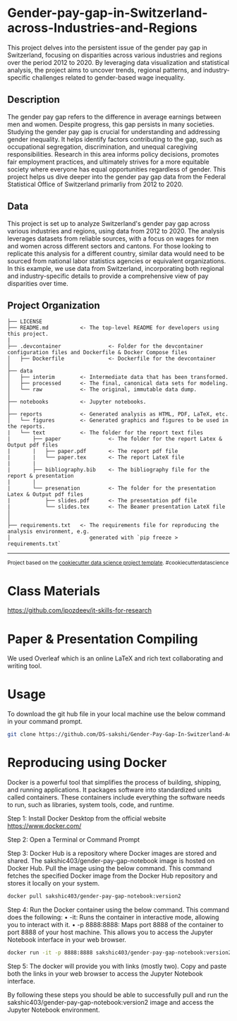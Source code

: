 # Gender-pay-gap-in-Switzerland-across-Industries-and-Regions

This project delves into the persistent issue of the gender pay gap in Switzerland, focusing on disparities across various industries and regions over the period 2012 to 2020. By leveraging data visualization and statistical analysis, the project aims to uncover trends, regional patterns, and industry-specific challenges related to gender-based wage inequality.

## Description

The gender pay gap refers to the difference in average earnings between men and women. Despite progress, this gap persists in many societies. Studying the gender pay gap is crucial for understanding and addressing gender inequality. It helps identify factors contributing to the gap, such as occupational segregation, discrimination, and unequal caregiving responsibilities. Research in this area informs policy decisions, promotes fair employment practices, and ultimately strives for a more equitable society where everyone has equal opportunities regardless of gender. This project helps us dive deeper into the gender pay gap data from the Federal Statistical Office of Switzerland primarliy from 2012 to 2020.

## Data

This project is set up to analyze Switzerland's gender pay gap across various industries and regions, using data from 2012 to 2020. The analysis leverages datasets from reliable sources, with a focus on wages for men and women across different sectors and cantons. For those looking to replicate this analysis for a different country, similar data would need to be sourced from national labor statistics agencies or equivalent organizations. In this example, we use data from Switzerland, incorporating both regional and industry-specific details to provide a comprehensive view of pay disparities over time.

Project Organization
------------

    ├── LICENSE
    ├── README.md          <- The top-level README for developers using this project.
    |
    ├── .devcontainer               <- Folder for the devcontainer configuration files and Dockerfile & Docker Compose files
    │   ├── Dockerfile              <- Dockerfile for the devcontainer
    │
    ├── data
    │   ├── interim        <- Intermediate data that has been transformed.
    │   ├── processed      <- The final, canonical data sets for modeling.
    │   └── raw            <- The original, immutable data dump.
    │
    ├── notebooks          <- Jupyter notebooks. 
    │
    ├── reports            <- Generated analysis as HTML, PDF, LaTeX, etc.
    │   └── figures        <- Generated graphics and figures to be used in the reports.
    |   └── text           <- The folder for the report text files
    |       ├── paper               <- The folder for the report Latex & Output pdf files
    |       |   ├── paper.pdf       <- The report pdf file
    |       |   └── paper.tex       <- The report LateX file
    |       |
    |       ├── bibliography.bib    <- The bibliography file for the report & presentation
    |       |
    |       └── presenation         <- The folder for the presentation Latex & Output pdf files
    |           ├── slides.pdf      <- The presentation pdf file
    |           └── slides.tex      <- The Beamer presentation LateX file
    │
    │   
    ├── requirements.txt   <- The requirements file for reproducing the analysis environment, e.g.
    │                         generated with `pip freeze > requirements.txt`

--------
<p><small>Project based on the <a target="_blank" href="https://drivendata.github.io/cookiecutter-data-science/">cookiecutter data science project template</a>. #cookiecutterdatascience</small></p>

# Class Materials

<https://github.com/ipozdeev/it-skills-for-research>

# Paper & Presentation Compiling

We used Overleaf which is an online LaTeX and rich text collaborating and writing tool.

# Usage
To download the git hub file in your local machine use the below command in your command prompt.

```bash
git clone https://github.com/DS-sakshi/Gender-Pay-Gap-In-Switzerland-Acorss-Industries-And-Regions
```

# Reproducing using Docker
Docker is a powerful tool that simplifies the process of building, shipping, and running applications. It packages software into standardized units called containers. These containers include everything the software needs to run, such as libraries, system tools, code, and runtime. 

Step 1: Install Docker Desktop from the official website https://www.docker.com/

Step 2: Open a Terminal or Command Prompt

Step 3: Docker Hub is a repository where Docker images are stored and shared. The sakshic403/gender-pay-gap-notebook image is hosted on Docker Hub. Pull the image using the below command. This command fetches the specified Docker image from the Docker Hub repository and stores it locally on your system.

```bash
docker pull sakshic403/gender-pay-gap-notebook:version2
```

Step 4: Run the Docker container using the below command. This command does the following: 
•	-it: Runs the container in interactive mode, allowing you to interact with it.
•	-p 8888:8888: Maps port 8888 of the container to port 8888 of your host machine. This allows you to access the Jupyter Notebook interface in your web browser.

```bash
docker run -it -p 8888:8888 sakshic403/gender-pay-gap-notebook:version2
```

Step 5: The docker will provide you with links (mostly two). Copy and paste both the links in your web browser to access the Jupyter Notebook interface.

By following these steps you should be able to successfully pull and run the sakshic403/gender-pay-gap-notebook:version2 image and access the Jupyter Notebook environment.
